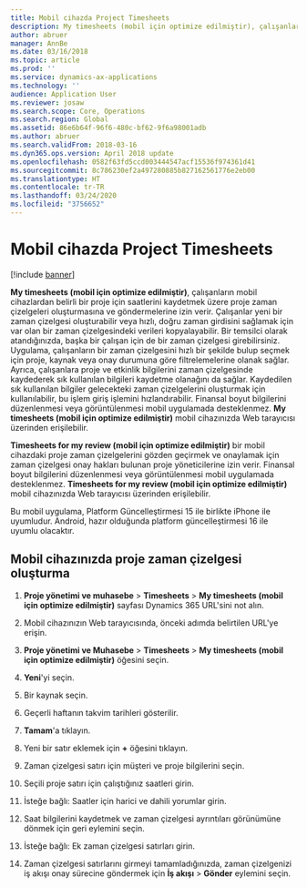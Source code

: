 ```yaml
---
title: Mobil cihazda Project Timesheets
description: My timesheets (mobil için optimize edilmiştir), çalışanların mobil cihazlardan belirli bir proje için saatlerini kaydetmek üzere proje zaman çizelgeleri oluşturmasına ve göndermelerine izin verir.
author: abruer
manager: AnnBe
ms.date: 03/16/2018
ms.topic: article
ms.prod: ''
ms.service: dynamics-ax-applications
ms.technology: ''
audience: Application User
ms.reviewer: josaw
ms.search.scope: Core, Operations
ms.search.region: Global
ms.assetid: 86e6b64f-96f6-480c-bf62-9f6a98001adb
ms.author: abruer
ms.search.validFrom: 2018-03-16
ms.dyn365.ops.version: April 2018 update
ms.openlocfilehash: 0582f63fd5ccd003444547acf15536f974361d41
ms.sourcegitcommit: 8c786230ef2a497280885b827162561776e2eb00
ms.translationtype: HT
ms.contentlocale: tr-TR
ms.lasthandoff: 03/24/2020
ms.locfileid: "3756652"
---
```

# <a name="project-timesheets-on-a-mobile-device"></a>Mobil cihazda Project Timesheets

[!include [banner](../includes/banner.md)]

**My timesheets (mobil için optimize edilmiştir)**, çalışanların mobil cihazlardan belirli bir proje için saatlerini kaydetmek üzere proje zaman çizelgeleri oluşturmasına ve göndermelerine izin verir. Çalışanlar yeni bir zaman çizelgesi oluşturabilir veya hızlı, doğru zaman girdisini sağlamak için var olan bir zaman çizelgesindeki verileri kopyalayabilir. Bir temsilci olarak atandığınızda, başka bir çalışan için de bir zaman çizelgesi girebilirsiniz. Uygulama, çalışanların bir zaman çizelgesini hızlı bir şekilde bulup seçmek için proje, kaynak veya onay durumuna göre filtrelemelerine olanak sağlar. Ayrıca, çalışanlara proje ve etkinlik bilgilerini zaman çizelgesinde kaydederek sık kullanılan bilgileri kaydetme olanağını da sağlar. Kaydedilen sık kullanılan bilgiler gelecekteki zaman çizelgelerini oluşturmak için kullanılabilir, bu işlem giriş işlemini hızlandırabilir. Finansal boyut bilgilerini düzenlenmesi veya görüntülenmesi mobil uygulamada desteklenmez. **My timesheets (mobil için optimize edilmiştir)** mobil cihazınızda Web tarayıcısı üzerinden erişilebilir.

**Timesheets for my review (mobil için optimize edilmiştir)** bir mobil cihazdaki proje zaman çizelgelerini gözden geçirmek ve onaylamak için zaman çizelgesi onay hakları bulunan proje yöneticilerine izin verir. Finansal boyut bilgilerini düzenlenmesi veya görüntülenmesi mobil uygulamada desteklenmez. **Timesheets for my review (mobil için optimize edilmiştir)** mobil cihazınızda Web tarayıcısı üzerinden erişilebilir.

Bu mobil uygulama, Platform Güncelleştirmesi 15 ile birlikte iPhone ile uyumludur.
Android, hazır olduğunda platform güncelleştirmesi 16 ile uyumlu olacaktır.

## <a name="create-a-project-timesheet-on-your-mobile-device"></a>Mobil cihazınızda proje zaman çizelgesi oluşturma

1.  **Proje yönetimi ve muhasebe** \> **Timesheets** \> **My timesheets (mobil için optimize edilmiştir)** sayfası Dynamics 365 URL'sini not alın.

2.  Mobil cihazınızın Web tarayıcısında, önceki adımda belirtilen URL'ye erişin.
 
3.  **Proje yönetimi ve Muhasebe** \> **Timesheets** \> **My timesheets (mobil için optimize edilmiştir)** öğesini seçin.

4.  **Yeni**'yi seçin.

5.  Bir kaynak seçin.

6.  Geçerli haftanın takvim tarihleri gösterilir.

7.  **Tamam**'a tıklayın.

8.  Yeni bir satır eklemek için **+** öğesini tıklayın.

9.  Zaman çizelgesi satırı için müşteri ve proje bilgilerini seçin.

10. Seçili proje satırı için çalıştığınız saatleri girin.

11. İsteğe bağlı: Saatler için harici ve dahili yorumlar girin.

12. Saat bilgilerini kaydetmek ve zaman çizelgesi ayrıntıları görünümüne dönmek için geri eylemini seçin.

13. İsteğe bağlı: Ek zaman çizelgesi satırları girin.

14. Zaman çizelgesi satırlarını girmeyi tamamladığınızda, zaman çizelgenizi iş akışı onay sürecine göndermek için **İş akışı** \> **Gönder** eylemini seçin.
